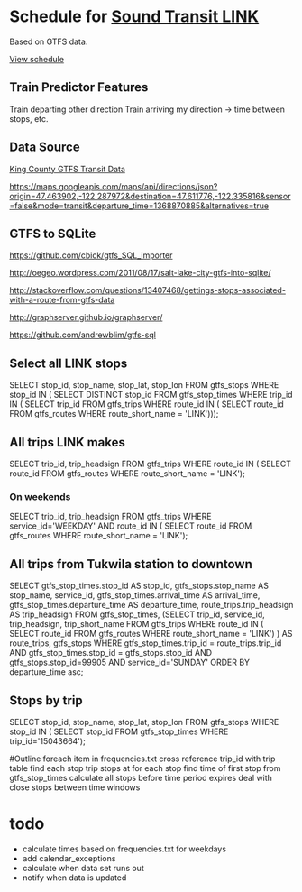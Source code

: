 # Schedule for [Sound Transit LINK](http://www.soundtransit.org/Schedules/Central-Link-light-rail) #
Based on GTFS data.

[View schedule](http://bbodenmiller.github.io/LINK-schedule)

## Train Predictor Features ##
Train departing other direction
Train arriving my direction -> time between stops, etc. 

## Data Source ##

[King County GTFS Transit Data](http://metro.kingcounty.gov/GTFS/)

https://maps.googleapis.com/maps/api/directions/json?origin=47.463902,-122.287972&destination=47.611776,-122.335816&sensor=false&mode=transit&departure_time=1368870885&alternatives=true

## GTFS to SQLite ##

https://github.com/cbick/gtfs_SQL_importer

http://oegeo.wordpress.com/2011/08/17/salt-lake-city-gtfs-into-sqlite/

http://stackoverflow.com/questions/13407468/gettings-stops-associated-with-a-route-from-gtfs-data

http://graphserver.github.io/graphserver/

https://github.com/andrewblim/gtfs-sql


## Select all LINK stops
SELECT stop_id, stop_name, stop_lat, stop_lon FROM gtfs_stops WHERE stop_id IN (
	SELECT DISTINCT stop_id FROM gtfs_stop_times WHERE trip_id IN (
		SELECT trip_id FROM gtfs_trips WHERE route_id IN (
			SELECT route_id FROM gtfs_routes WHERE route_short_name = 'LINK')));

## All trips LINK makes
SELECT trip_id, trip_headsign FROM gtfs_trips WHERE route_id IN (
	SELECT route_id FROM gtfs_routes WHERE route_short_name = 'LINK');

### On weekends
SELECT trip_id, trip_headsign FROM gtfs_trips WHERE service_id='WEEKDAY' AND route_id IN (
	SELECT route_id FROM gtfs_routes WHERE route_short_name = 'LINK');

## All trips from Tukwila station to downtown
SELECT gtfs_stop_times.stop_id AS stop_id, gtfs_stops.stop_name AS stop_name, service_id, gtfs_stop_times.arrival_time AS arrival_time, gtfs_stop_times.departure_time AS departure_time, route_trips.trip_headsign AS trip_headsign
FROM gtfs_stop_times, 
	(SELECT trip_id, service_id, trip_headsign, trip_short_name FROM gtfs_trips WHERE route_id IN (
		SELECT route_id FROM gtfs_routes WHERE route_short_name = 'LINK')
	) AS route_trips,
	gtfs_stops
WHERE gtfs_stop_times.trip_id = route_trips.trip_id AND gtfs_stop_times.stop_id = gtfs_stops.stop_id AND gtfs_stops.stop_id=99905 AND service_id='SUNDAY'
ORDER BY departure_time asc;

## Stops by trip
SELECT stop_id, stop_name, stop_lat, stop_lon FROM gtfs_stops WHERE stop_id IN (
	SELECT stop_id FROM gtfs_stop_times WHERE trip_id='15043664');

#Outline
foreach item in frequencies.txt
cross reference trip_id with trip table
find each stop trip stops at
for each stop find time of first stop from gtfs_stop_times
calculate all stops before time period expires
deal with close stops between time windows

# todo
* calculate times based on frequencies.txt for weekdays
* add calendar_exceptions
* calculate when data set runs out
* notify when data is updated

